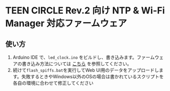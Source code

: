 # TEEN CIRCLE Rev.2 向け NTP & Wi-Fi Manager 対応ファームウェア

## 使い方

1. Arduino IDE で、`led_clock.ino` をビルドし、書き込みます。ファームウェアの書き込み方法については [こちら](https://github.com/mizuhiki/teen_circle/blob/master/doc/flash.md) を参照してください。
2. 続けて`flash_spiffs.bat`を実行してWeb UI用のデータをアップロードします。失敗するときやWindows以外のOSの場合は書かれているスクリプトを各自の環境に合わせて修正してください
